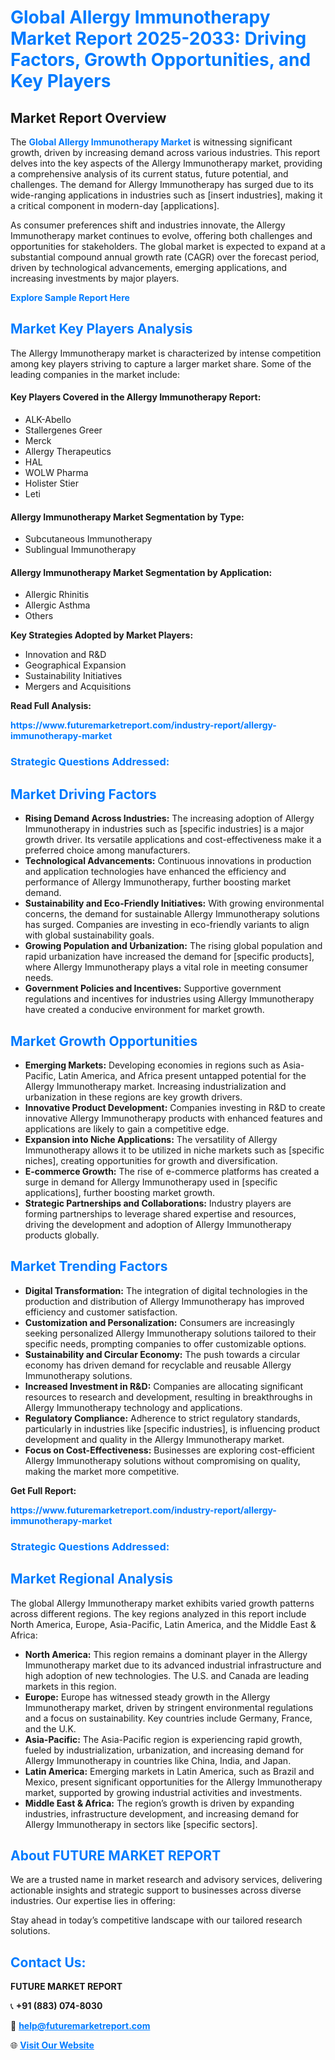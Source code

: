 <h1 style="color: #007BFF;">Global Allergy Immunotherapy Market Report 2025-2033: Driving Factors, Growth Opportunities, and Key Players</h1>

<section id="overview">
<h2>Market Report Overview</h2>
<p>The <a href="https://www.futuremarketreport.com/industry-report/allergy-immunotherapy-market" style="color: #007BFF; text-decoration: none;"><strong>Global Allergy Immunotherapy Market</strong></a> is witnessing significant growth, driven by increasing demand across various industries. This report delves into the key aspects of the Allergy Immunotherapy market, providing a comprehensive analysis of its current status, future potential, and challenges. The demand for Allergy Immunotherapy has surged due to its wide-ranging applications in industries such as [insert industries], making it a critical component in modern-day [applications].</p>
<p>As consumer preferences shift and industries innovate, the Allergy Immunotherapy market continues to evolve, offering both challenges and opportunities for stakeholders. The global market is expected to expand at a substantial compound annual growth rate (CAGR) over the forecast period, driven by technological advancements, emerging applications, and increasing investments by major players.</p>
</section>

<section id="overview">
<p><a href="https://www.futuremarketreport.com/request-sample/reportId=28277" style="color: #007BFF; text-decoration: none;"><strong>Explore Sample Report Here</strong></a></p>
</section>

<section id="key-players">
<h2 style="color: #007BFF;">Market Key Players Analysis</h2>
<p>The Allergy Immunotherapy market is characterized by intense competition among key players striving to capture a larger market share. Some of the leading companies in the market include:</p>
<h4>Key Players Covered in the Allergy Immunotherapy Report:</h4>
<ul><li>ALK-Abello</li><li>Stallergenes Greer</li><li>Merck</li><li>Allergy Therapeutics</li><li>HAL</li><li>WOLW Pharma</li><li>Holister Stier</li><li>Leti</li></ul>
<h4>Allergy Immunotherapy Market Segmentation by Type:</h4>
<ul><li>Subcutaneous Immunotherapy</li><li>Sublingual Immunotherapy</li></ul>

<h4>Allergy Immunotherapy Market Segmentation by Application:</h4>
<ul><li>Allergic Rhinitis</li><li>Allergic Asthma</li><li>Others</li></ul>
<p><strong>Key Strategies Adopted by Market Players:</strong></p>
<ul>
<li>Innovation and R&D</li>
<li>Geographical Expansion</li>
<li>Sustainability Initiatives</li>
<li>Mergers and Acquisitions</li>
</ul>
</section>

<section>
<p><strong>Read Full Analysis: </strong></p><a href="https://www.futuremarketreport.com/industry-report/allergy-immunotherapy-market" style="color: #007BFF; text-decoration: none;"><strong>https://www.futuremarketreport.com/industry-report/allergy-immunotherapy-market</strong></a>
<h3 style="color: #007BFF;">Strategic Questions Addressed:</h3>
</section>

<section id="driving-factors">
<h2 style="color: #007BFF;">Market Driving Factors</h2>
<ul>
<li><strong>Rising Demand Across Industries:</strong> The increasing adoption of Allergy Immunotherapy in industries such as [specific industries] is a major growth driver. Its versatile applications and cost-effectiveness make it a preferred choice among manufacturers.</li>
<li><strong>Technological Advancements:</strong> Continuous innovations in production and application technologies have enhanced the efficiency and performance of Allergy Immunotherapy, further boosting market demand.</li>
<li><strong>Sustainability and Eco-Friendly Initiatives:</strong> With growing environmental concerns, the demand for sustainable Allergy Immunotherapy solutions has surged. Companies are investing in eco-friendly variants to align with global sustainability goals.</li>
<li><strong>Growing Population and Urbanization:</strong> The rising global population and rapid urbanization have increased the demand for [specific products], where Allergy Immunotherapy plays a vital role in meeting consumer needs.</li>
<li><strong>Government Policies and Incentives:</strong> Supportive government regulations and incentives for industries using Allergy Immunotherapy have created a conducive environment for market growth.</li>
</ul>
</section>

<section id="growth-opportunities">
<h2 style="color: #007BFF;">Market Growth Opportunities</h2>
<ul>
<li><strong>Emerging Markets:</strong> Developing economies in regions such as Asia-Pacific, Latin America, and Africa present untapped potential for the Allergy Immunotherapy market. Increasing industrialization and urbanization in these regions are key growth drivers.</li>
<li><strong>Innovative Product Development:</strong> Companies investing in R&D to create innovative Allergy Immunotherapy products with enhanced features and applications are likely to gain a competitive edge.</li>
<li><strong>Expansion into Niche Applications:</strong> The versatility of Allergy Immunotherapy allows it to be utilized in niche markets such as [specific niches], creating opportunities for growth and diversification.</li>
<li><strong>E-commerce Growth:</strong> The rise of e-commerce platforms has created a surge in demand for Allergy Immunotherapy used in [specific applications], further boosting market growth.</li>
<li><strong>Strategic Partnerships and Collaborations:</strong> Industry players are forming partnerships to leverage shared expertise and resources, driving the development and adoption of Allergy Immunotherapy products globally.</li>
</ul>
</section>

<section id="trending-factors">
<h2 style="color: #007BFF;">Market Trending Factors</h2>
<ul>
<li><strong>Digital Transformation:</strong> The integration of digital technologies in the production and distribution of Allergy Immunotherapy has improved efficiency and customer satisfaction.</li>
<li><strong>Customization and Personalization:</strong> Consumers are increasingly seeking personalized Allergy Immunotherapy solutions tailored to their specific needs, prompting companies to offer customizable options.</li>
<li><strong>Sustainability and Circular Economy:</strong> The push towards a circular economy has driven demand for recyclable and reusable Allergy Immunotherapy solutions.</li>
<li><strong>Increased Investment in R&D:</strong> Companies are allocating significant resources to research and development, resulting in breakthroughs in Allergy Immunotherapy technology and applications.</li>
<li><strong>Regulatory Compliance:</strong> Adherence to strict regulatory standards, particularly in industries like [specific industries], is influencing product development and quality in the Allergy Immunotherapy market.</li>
<li><strong>Focus on Cost-Effectiveness:</strong> Businesses are exploring cost-efficient Allergy Immunotherapy solutions without compromising on quality, making the market more competitive.</li>
</ul>
</section>

<section>
<p><strong>Get Full Report: </strong></p><a href="https://www.futuremarketreport.com/industry-report/allergy-immunotherapy-market" style="color: #007BFF; text-decoration: none;"><strong>https://www.futuremarketreport.com/industry-report/allergy-immunotherapy-market</strong></a>
<h3 style="color: #007BFF;">Strategic Questions Addressed:</h3>
</section>


<section id="regional-analysis">
<h2 style="color: #007BFF;">Market Regional Analysis</h2>
<p>The global Allergy Immunotherapy market exhibits varied growth patterns across different regions. The key regions analyzed in this report include North America, Europe, Asia-Pacific, Latin America, and the Middle East & Africa:</p>
<ul>
<li><strong>North America:</strong> This region remains a dominant player in the Allergy Immunotherapy market due to its advanced industrial infrastructure and high adoption of new technologies. The U.S. and Canada are leading markets in this region.</li>
<li><strong>Europe:</strong> Europe has witnessed steady growth in the Allergy Immunotherapy market, driven by stringent environmental regulations and a focus on sustainability. Key countries include Germany, France, and the U.K.</li>
<li><strong>Asia-Pacific:</strong> The Asia-Pacific region is experiencing rapid growth, fueled by industrialization, urbanization, and increasing demand for Allergy Immunotherapy in countries like China, India, and Japan.</li>
<li><strong>Latin America:</strong> Emerging markets in Latin America, such as Brazil and Mexico, present significant opportunities for the Allergy Immunotherapy market, supported by growing industrial activities and investments.</li>
<li><strong>Middle East & Africa:</strong> The region’s growth is driven by expanding industries, infrastructure development, and increasing demand for Allergy Immunotherapy in sectors like [specific sectors].</li>
</ul>
</section>

<footer>
<h2 style="color: #007BFF;">About FUTURE MARKET REPORT</h2>
<p>We are a trusted name in market research and advisory services, delivering actionable insights and strategic support to businesses across diverse industries. Our expertise lies in offering:</p>

<p>Stay ahead in today’s competitive landscape with our tailored research solutions.</p>

<h2 style="color: #007BFF;">Contact Us:</h2>
<p><strong>FUTURE MARKET REPORT</strong></p>
<p>📞 <strong>+91 (883) 074-8030</strong></p>
<p>📧 <strong><a href="mailto:help@futuremarketreport.com" style="color: #007BFF;">help@futuremarketreport.com</a></strong></p>
<p>🌐 <strong><a href="https://www.futuremarketreport.com/" style="color: #007BFF;">Visit Our Website</a></strong></p>
</footer>
